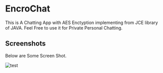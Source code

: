 # EncroChat
This is A Chatting App with AES Enctyption implementing from JCE library of JAVA.
Feel Free to use it for Private Personal Chatting.

## Screenshots

Below are Some Screen Shot.

![test](https://github.com/chandanXty/EncroChat/blob/master/Encrochat_screens.jpg)
